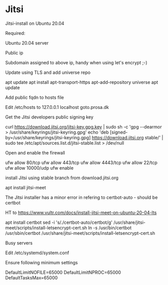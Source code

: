 # Jitsi
Jitsi-install on Ubuntu 20.04

Required:

Ubuntu 20.04 server

Public ip

Subdomain assigned to above ip, handy when using let's encrypt ;-)

Update using TLS and add universe repo

apt update apt install apt-transport-https apt-add-repository universe apt update

Add public fqdn to hosts file

Edit /etc/hosts to 127.0.0.1 localhost goto.prosa.dk

Get the Jitsi developers public signing key

curl https://download.jitsi.org/jitsi-key.gpg.key | sudo sh -c 'gpg --dearmor > /usr/share/keyrings/jitsi-keyring.gpg' echo 'deb [signed-by=/usr/share/keyrings/jitsi-keyring.gpg] https://download.jitsi.org stable/' | sudo tee /etc/apt/sources.list.d/jitsi-stable.list > /dev/null

Open and enable the firewall

ufw allow 80/tcp ufw allow 443/tcp ufw allow 4443/tcp ufw allow 22/tcp ufw allow 10000/udp ufw enable

install Jitsi using stable branch from download.jitsi.org

apt install jitsi-meet

The Jitsi installer has a minor error in refering to certbot-auto - should be certbot

HT to https://www.vultr.com/docs/install-jitsi-meet-on-ubuntu-20-04-lts

apt install certbot sed -i 's/./certbot-auto/certbot/g' /usr/share/jitsi-meet/scripts/install-letsencrypt-cert.sh ln -s /usr/bin/certbot /usr/sbin/certbot /usr/share/jitsi-meet/scripts/install-letsencrypt-cert.sh

Busy servers

Edit /etc/systemd/system.conf

Ensure following minimum settings

DefaultLimitNOFILE=65000 DefaultLimitNPROC=65000 DefaultTasksMax=65000
